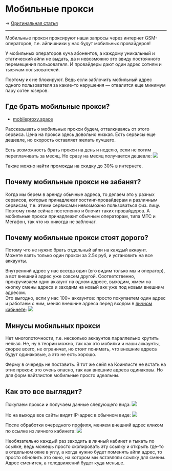 # Мобильные прокси
-> [Оригинальная статья](https://teletype.in/@greezblog/mobilnye-proksi_4.3.1)

---

Мобильные прокси проксируют наши запросы через интернет GSM-операторов, т.е. айпишники у нас будут мобильных провайдеров!

У мобильных операторов куча абонентов, а каждому уникальный и статический айпи не выдать, да и невозможно это ввиду постоянного перемещения пользователя. И провайдеры дают один адрес сотням и тысячам пользователей.

Поэтому их не блокируют. Ведь если заблочить мобильный адрес одного пользователя за какие-то нарушения — отвалится еще минимум пару сотен юзеров.

## Где брать мобильные прокси?
 - [mobileproxy.space](https://mobileproxy.space/?p=36283)

Рассказывать о мобильных прокси будем, отталкиваясь от этого сервиса.
Цена на прокси здесь довольно низкая. Eсть сервисы еще дешевле, но скорость оставляет желать лучшего.

Есть возможность брать прокси на день и неделю, если не хотим переплачивать за месяц. Но сразу на месяц получается дешевле:
![](https://img2.teletype.in/files/df/18/df183fda-af59-4806-ac68-a507ec677ed0.png)

Также можно найти промокды на скидку до 30% в интернете.

## Почему мобильные прокси не забанят?
Когда мы берем в аренду обычные адреса, то делаем это у разных сервисов, которые принадлежат хостинг-провайдерам и различным сервисам, т.е. этими сервисами невозможно пользоваться физ. лицу. Поэтому глим сейчас постепенно и блочит таких провайдеров. А мобильные прокси принадлежит обычным операторам, типа МТС и Мегафон, так что их никогда не заблочат.

## Почему мобильные прокси стоят дорого?
Потому что не нужно брать отдельный айпи на каждый аккаунт.  
Можете взять только один прокси за 2.5к руб, и установить на все аккаунты.

Внутренний адрес у нас всегда один (его видим только мы и оператор), а вот внешний адрес уже совсем другой.
Соответственно, прокручиваем один аккаунт на одном адресе, выходим, жмем на кнопку смены адреса и заходим на новый акк уже под новым внешним адресом.  
Это выгодно, если у нас 100+ аккаунтов: просто покупаетем один адрес и работаем с ним, меняя внешние адреса перед входом в [личном кабинете](https://mobileproxy.space/user.html):
![](https://img4.teletype.in/files/35/a0/35a04271-be29-4d8d-afcd-83e6d65435f5.png)

## Минусы мобильных прокси
Нет многопоточности, т.е. несколько аккаунтов параллельно крутить нельзя. Не, ну в теории можно, так как это мобилки и наши аккаунты, скорее всего, не ограничат, но стоит понимать, что внешние адреса будут одинаковые, а это не есть хорошо.

Ферму в очередь не поставить. В тот же сейл на Коинлисте не встать на этих прокси: это очень опасно, так как внешние адреса одинаковы. Но для форм вайтлистов мобильные просто идеальны.

## Как это все выглядит?
Покупаем прокси и получаем данные следующего вида:
![](https://img2.teletype.in/files/1d/4d/1d4d2b40-6bff-4acd-a537-27148e105d9d.png)

Но на выходе все сайты видят IP-адрес в обычном виде:
![](https://img2.teletype.in/files/1f/ad/1fadca92-712a-424f-adb8-be4ce923915b.png)

После обработки очередного профиля, меняем внешний адрес кликом по ссылке из личного кабинета:
![](https://img4.teletype.in/files/35/a0/35a04271-be29-4d8d-afcd-83e6d65435f5.png)

Необязательно каждый раз заходить в личный кабинет и тыкать по ссылке, ведь можешь просто скопировать эту ссылку и открыть где-то в отдельном окне в углу, а когда нужно будет поменять айпи адрес, то просто обновить это окно, на котором мы вставляли ссылку для смены. Адрес сменится, а телодвижений будет куда меньше.